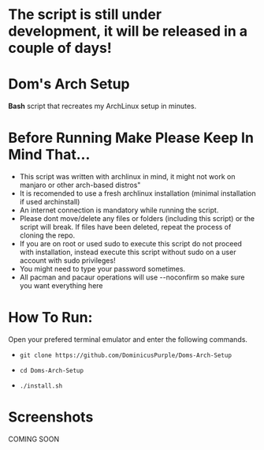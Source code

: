 # The script is still under development, it will be released in a couple of days!
# Dom's **Arch** Setup
**Bash** script that recreates my ArchLinux setup in minutes.

# Before Running Make Please Keep In Mind That...
* This script was written with archlinux in mind, it might not work on manjaro or other arch-based distros"
* It is recomended to use a fresh archlinux installation (minimal installation if used archinstall)
* An internet connection is mandatory while running the script.
* Please dont move/delete any files or folders (including this script) or the script will break. If files have been deleted, repeat the process of cloning the repo.
* If you are on root or used sudo to execute this script do not proceed with installation, instead execute this script without sudo on a user account with sudo privileges!
* You might need to type your password sometimes.
* All pacman and pacaur operations will use --noconfirm so make sure you want everything here

# How To Run:
Open your prefered terminal emulator and enter the following commands.

* `git clone https://github.com/DominicusPurple/Doms-Arch-Setup`

* `cd Doms-Arch-Setup`

* `./install.sh`

# Screenshots
COMING SOON
